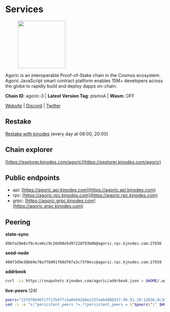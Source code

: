 # Services

<figure><img src="https://raw.githubusercontent.com/kj89/testnet_manuals/main/pingpub/logos/agoric.png" width="150" alt=""><figcaption></figcaption></figure>

Agoric is an interoperable Proof-of-Stake chain in the Cosmos ecosystem.  Agoric JavaScript smart contract platform enables 15M+ developers across the  globe to rapidly build and deploy dapps on-chain.

**Chain ID**: agoric-3 | **Latest Version Tag**: pismoA | **Wasm**: OFF

[Website](https://agoric.com) | [Discord](https://discord.com/invite/qDW8DRes4s) | [Twitter](https://twitter.com/agoric)

## Restake

[Restake with kjnodes](https://restake.app/agoric/agoricvaloper1ku5sm2twlsywdrp4wz3kfwgyrtqtp0lpr3nvk8) (every day at 08:00, 20:00)
## Chain explorer
[https://explorer.kjnodes.com/agoric](https://explorer.kjnodes.com/agoric)

## Public endpoints

* api: [https://agoric.api.kjnodes.com](https://agoric.api.kjnodes.com)
* rpc: [https://agoric.rpc.kjnodes.com](https://agoric.rpc.kjnodes.com)
* grpc: [https://agoric.grpc.kjnodes.com](https://agoric.grpc.kjnodes.com)

## Peering

**state-sync**

```text
d9bfa29e0cf9c4ce0cc9c26d98e5d97228f93b0b@agoric.rpc.kjnodes.com:27656
```

**seed-node**

```text
400f3d9e30b69e78a7fb891f60d76fa3c73f0ecc@agoric.rpc.kjnodes.com:27659
```

**addrbook**
```bash
curl -Ls https://snapshots.kjnodes.com/agoric/addrbook.json > $HOME/.agoric/config/addrbook.json
```

**live-peers** (24)
```bash
peers="23fd78b96fc7f17b47fc4a0d442b0ec53faebd88@157.90.91.20:12656,8c30ee29afc4b77cf98222edcc3fe823cf1e8306@195.201.106.244:26656,0464c8dded70d01f5ab50a8d6047a6b27ddf2ccd@84.244.95.232:26656,d9bfa29e0cf9c4ce0cc9c26d98e5d97228f93b0b@65.109.88.38:27656,fb3c53630803da3947a54ac76bae6bd6e989a058@34.72.229.79:26656,059f6ccc82a5bdd61e9089914368d0aade14fac0@159.89.101.239:26060,e780b9c3b6f761efb7ba3bca74d3011f9bdf4bfd@139.59.8.48:26060,05f967bf55fee6647e69bdfca69f064d7e4876c5@128.199.128.15:26060,576e4e90b785fb16c129a0141b57342e51fd61b4@193.176.85.156:26656,e70955351f601ea5be9a9bf41032949a777f31b3@207.244.255.229:10003,aede0d57cd77051cf1270675fa770c22e8074501@64.32.40.117:26656,4eea1e0a22d8d2ade108fc5f8e07d6d6e711e909@65.108.10.138:26656,711f6f36a6ec3924b6d721de6adce604092e59f2@116.202.226.169:26656,63bd6649f80362ce513027d99ef32c826fdbd259@45.9.62.136:26656,a38a30c1dd31f63be2befd40b82964b215c3c288@165.22.251.28:26656,0837c0dac0bb15e79e64207bb0fa5a9a6fa42ad4@178.62.116.62:26656,0f642db2770d4dd3e0d030b2f14f1365e40f3b38@185.146.148.101:26657,f095bb53006ebddcbbf29c8df70dddcba6419e36@142.93.145.13:26656,47c35c8137ad2098e0b2a79077fea93a530034d8@185.144.83.130:26656,d56af8cb0716909f9b804e7dec8c1d34ae4eed16@65.108.142.81:26676,f8ff12a774770fea36beadb303ccffc86863c6ec@65.109.69.59:14456,1d4d7b77e79c2dad9e8586df4f30c7b550f5d49b@13.40.153.111:26656,1ed533e5a4bd9749dc11f0cc22a6e3d92bdea4b4@34.171.201.87:26656,5a8f6cd6a5348868a08849dc4fb45b6445b094ed@143.198.100.136:26656"
sed -i -e "s|^persistent_peers *=.*|persistent_peers = \"$peers\"|" $HOME/.agoric/config/config.toml
```
